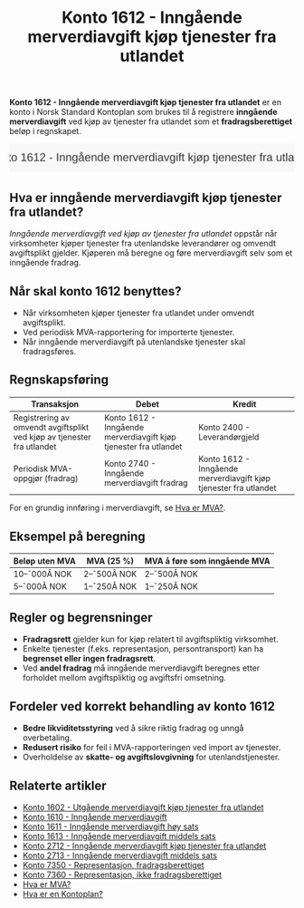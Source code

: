 ﻿---
title: "Konto 1612 - Inngående merverdiavgift kjøp tjenester fra utlandet"
seoTitle: "Konto 1612 | Inngående MVA kjøp tjenester fra utlandet | Kontoplan"
description: "Konto 1612 brukes til å registrere inngående merverdiavgift ved kjøp av tjenester fra utlandet (omvendt avgiftsplikt) som fradrag i regnskapet. Lær regler, bokføring, satser og eksempler."
summary: "Konto 1612: inngående MVA ved kjøp av tjenester fra utlandet. Slik bokfører og fradragsfører du riktig."
---

**Konto 1612 - Inngående merverdiavgift kjøp tjenester fra utlandet** er en konto i Norsk Standard Kontoplan som brukes til å registrere **inngående merverdiavgift** ved kjøp av tjenester fra utlandet som et **fradragsberettiget** beløp i regnskapet.

![Illustrasjon av konto 1612 Inngående merverdiavgift kjøp tjenester fra utlandet](1612-inngaaende-merverdiavgift-kjop-tjen-fra-utlandet-image.svg)

## Hva er inngående merverdiavgift kjøp tjenester fra utlandet?

*Inngående merverdiavgift ved kjøp av tjenester fra utlandet* oppstår når virksomheter kjøper tjenester fra utenlandske leverandører og omvendt avgiftsplikt gjelder. Kjøperen må beregne og føre merverdiavgift selv som et inngående fradrag.

## Når skal konto 1612 benyttes?

* Når virksomheten kjøper tjenester fra utlandet under omvendt avgiftsplikt.
* Ved periodisk MVA-rapportering for importerte tjenester.
* Når inngående merverdiavgift på utenlandske tjenester skal fradragsføres.

## Regnskapsføring

| Transaksjon                                                          | Debet                                                | Kredit                                                 |
|----------------------------------------------------------------------|------------------------------------------------------|--------------------------------------------------------|
| Registrering av omvendt avgiftsplikt ved kjøp av tjenester fra utlandet | Konto 1612 - Inngående merverdiavgift kjøp tjenester fra utlandet | Konto 2400 - Leverandørgjeld                           |
| Periodisk MVA-oppgjør (fradrag)                                       | Konto 2740 - Inngående merverdiavgift fradrag        | Konto 1612 - Inngående merverdiavgift kjøp tjenester fra utlandet |

For en grundig innføring i merverdiavgift, se [Hva er MVA?](/blogs/regnskap/hva-er-moms-mva "Hva er MVA? MVA-regnskapsføring og merverdiavgift").

## Eksempel på beregning

| Beløp uten MVA   | MVA (25 %) | MVA å føre som inngående MVA |
|------------------|------------|-------------------------------|
| 10–¯000Â NOK       | 2–¯500Â NOK  | 2–¯500Â NOK                     |
| 5–¯000Â NOK        | 1–¯250Â NOK  | 1–¯250Â NOK                     |

## Regler og begrensninger

* **Fradragsrett** gjelder kun for kjøp relatert til avgiftspliktig virksomhet.
* Enkelte tjenester (f.eks. representasjon, persontransport) kan ha **begrenset eller ingen fradragsrett**.
* Ved **andel fradrag** må inngående merverdiavgift beregnes etter forholdet mellom avgiftspliktig og avgiftsfri omsetning.

## Fordeler ved korrekt behandling av konto 1612

* **Bedre likviditetsstyring** ved å sikre riktig fradrag og unngå overbetaling.
* **Redusert risiko** for feil i MVA-rapporteringen ved import av tjenester.
* Overholdelse av **skatte- og avgiftslovgivning** for utenlandstjenester.

## Relaterte artikler

* [Konto 1602 - Utgående merverdiavgift kjøp tjenester fra utlandet](/blogs/kontoplan/1602-utgaende-merverdiavgift-kjop-tjen-fra-utlandet "Konto 1602 - Utgående merverdiavgift kjøp tjenester fra utlandet")
* [Konto 1610 - Inngående merverdiavgift](/blogs/kontoplan/1610-inngaaende-merverdiavgift "Konto 1610 - Inngående merverdiavgift")
* [Konto 1611 - Inngående merverdiavgift høy sats](/blogs/kontoplan/1611-inngaaende-merverdiavgift-hoy-sats "Konto 1611 - Inngående merverdiavgift høy sats")
* [Konto 1613 - Inngående merverdiavgift middels sats](/blogs/kontoplan/1613-inngaaende-merverdiavgift-middels-sats "Konto 1613 - Inngående merverdiavgift middels sats")
* [Konto 2712 - Inngående merverdiavgift kjøp tjenester fra utlandet](/blogs/kontoplan/2712-inngaaende-merverdiavgift-kjop-tjen-fra-utlandet "Konto 2712 - Inngående merverdiavgift kjøp tjenester fra utlandet")
* [Konto 2713 - Inngående merverdiavgift middels sats](/blogs/kontoplan/2713-inngaaende-merverdiavgift-middels-sats "Konto 2713 - Inngående merverdiavgift middels sats")
* [Konto 7350 - Representasjon, fradragsberettiget](/blogs/kontoplan/7350-representasjon-fradragsberettiget "Konto 7350 - Representasjon, fradragsberettiget")
* [Konto 7360 - Representasjon, ikke fradragsberettiget](/blogs/kontoplan/7360-representasjon-ikke-fradragsberettiget "Konto 7360 - Representasjon, ikke fradragsberettiget")
* [Hva er MVA?](/blogs/regnskap/hva-er-moms-mva "Hva er MVA? MVA-regnskapsføring og merverdiavgift")
* [Hva er en Kontoplan?](/blogs/regnskap/hva-er-kontoplan "Hva er en Kontoplan? Komplett Guide til Kontoplaner i Norsk Regnskap")






